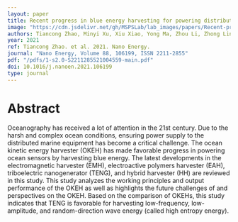 ```yaml
---
layout: paper
title: Recent progress in blue energy harvesting for powering distributed sensors in ocean
image: "https://cdn.jsdelivr.net/gh/MSPSLab/lab_images/papers/Recent-progress-in-blue.png"
authors: Tiancong Zhao, Minyi Xu, Xiu Xiao, Yong Ma, Zhou Li, Zhong Lin Wang
year: 2021
ref: Tiancong Zhao. et al. 2021. Nano Energy.
journal: "Nano Energy, Volume 88, 106199, ISSN 2211-2855"
pdf: "/pdfs/1-s2.0-S2211285521004559-main.pdf"
doi: 10.1016/j.nanoen.2021.106199
type: journal
---
```


# Abstract

Oceanography has received a lot of attention in the 21st century. Due to the harsh and complex ocean conditions, ensuring power supply to the distributed marine equipment has become a critical challenge. The ocean kinetic energy harvester (OKEH) has made favorable progress in powering ocean sensors by harvesting blue energy. The latest developments in the electromagnetic harvester (EMH), electroactive polymers harvester (EAH), triboelectric nanogenerator (TENG), and hybrid harvester (HH) are reviewed in this study. This study analyzes the working principles and output performance of the OKEH as well as highlights the future challenges of and perspectives on the OKEH. Based on the comparison of OKEHs, this study indicates that TENG is favorable for harvesting low-frequency, low-amplitude, and random-direction wave energy (called high entropy energy).

